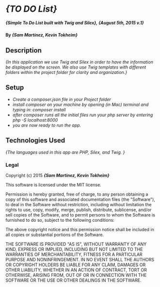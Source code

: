 # _{TO DO List}_

##### _{Simple To Do List built with Twig and Silex}, {August 5th, 2015 v.1}_

#### By _**{Sam Martinez, Kevin Tokheim}**_

## Description

_{In this application we use Twig and Silex in order to have the information be displayed on the screen. We also use Twig templates with different folders within the project folder for clarity and organization.}_

## Setup

* _Create a composer.json file in your Project folder_
* _install composer on your machine by opening (in Mac) terminal and typing in: composer install_
* _after composer runs all the initial files run your php server by entering php -S localhost:8000_
* _you are now ready to run the app._


## Technologies Used

_{The languages used in this app are PHP, Silex, and Twig. }_

### Legal

Copyright (c) 2015 **_{Sam Martinez, Kevin Tokheim}_**

This software is licensed under the MIT license.

Permission is hereby granted, free of charge, to any person obtaining a copy
of this software and associated documentation files (the "Software"), to deal
in the Software without restriction, including without limitation the rights
to use, copy, modify, merge, publish, distribute, sublicense, and/or sell
copies of the Software, and to permit persons to whom the Software is
furnished to do so, subject to the following conditions:

The above copyright notice and this permission notice shall be included in
all copies or substantial portions of the Software.

THE SOFTWARE IS PROVIDED "AS IS", WITHOUT WARRANTY OF ANY KIND, EXPRESS OR
IMPLIED, INCLUDING BUT NOT LIMITED TO THE WARRANTIES OF MERCHANTABILITY,
FITNESS FOR A PARTICULAR PURPOSE AND NONINFRINGEMENT. IN NO EVENT SHALL THE
AUTHORS OR COPYRIGHT HOLDERS BE LIABLE FOR ANY CLAIM, DAMAGES OR OTHER
LIABILITY, WHETHER IN AN ACTION OF CONTRACT, TORT OR OTHERWISE, ARISING FROM,
OUT OF OR IN CONNECTION WITH THE SOFTWARE OR THE USE OR OTHER DEALINGS IN
THE SOFTWARE.
